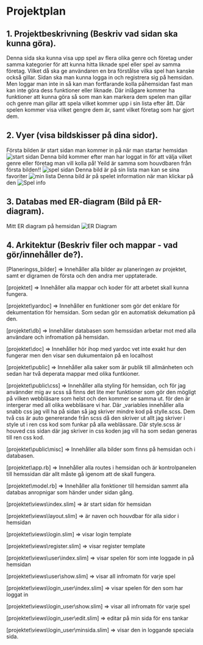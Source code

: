 # Projektplan

## 1. Projektbeskrivning (Beskriv vad sidan ska kunna göra).
Denna sida ska kunna visa upp spel av flera olika genre och företag under samma kategorier för att kunna hitta liknade spel eller spel av samma företag. Vilket då ska ge användaren en bra förstålse vilka spel han kanske också gillar. Sidan ska man kunna logga in och registrera sig på hemsidan. Men loggar man inte in så kan man fortfarande kolla påhemsidan fast man kan inte göra dess funktioner eller liknade. Där inlågare kommer ha funktioner att kunna göra så som man kan markera dem spelen man gillar och genre man gillar att spela vilket kommer upp i sin lista efter ått. Där spelen kommer visa vilket gengre dem är, samt vilket företag som har gjort dem.    
## 2. Vyer (visa bildskisser på dina sidor).
Första bilden är start sidan man kommer in på när man startar hemsidan 
![start sidan](planerings_bilder/BIld1.jpg)
Denna bild kommer efter man har loggat in för att välja vilket genre eller företag man vill kolla på!
Yeild är samma som houvdbaren från första bilden!!
![spel sidan](planerings_bilder/bild2.jpg)
Denna bild är på sin lista man kan se sina favoriter
![min lista](planerings_bilder/bild3.jpg)
Denna bild är på spelet information när man klickar på den 
![Spel info](planerings_bilder/bild4.jpg)

## 3. Databas med ER-diagram (Bild på ER-diagram).
Mitt ER diagram på hemsidan 
![ER Diagram](planerings_bilder/er-diagram2.jpg)
## 4. Arkitektur (Beskriv filer och mappar - vad gör/innehåller de?).

[Planeringss_bilder] => Innehåller alla bilder av planeringen av projektet, samt er digramen de första och den andra mer upptaterade.

[projektet] => Innehåller alla mappar och koder för att arbetet skall kunna fungera.

[projektet\yardoc] => Innehåller en funktioner som gör det enklare för dekumentation för hemsidan. Som sedan gör en automatisk dekumation på den.

[projektet\db] => Innehåller databasen som hemssidan arbetar mot med alla användare och infromation på hemsidan.

[projektet\doc] => Innehåller hör ihop med yardoc vet inte exakt hur den fungerar men den visar sen dukumentaion på en localhost

[projektet\public] => Innehåller alla saker som är publik till allmänheten och sedan har två deperata mappar med olika funtkioner.

[projektet\public\css] => Innehåller alla styling för hemsidan, och för jag använnder mig av scss så finns det lite mer funktioner som gör den mögligt på vilken webbläsare som helst och den kommer se samma ut. för den är intergerar med all olika webbläsare vi har. Där _variables innehåller alla snabb css jag vill ha på sidan så jag skriver mindre kod på stylle.scss. Dem två css är auto genererande från scss då den skriver ut allt jag skriver i style ut i ren css kod som funkar på alla weblässare. Där style.scss är houved css sidan där jag skriver in css koden jag vill ha som sedan generas till ren css kod. 

 [projektet\public\misc] => Innehåller alla bilder som finns på hemsidan och i databasen. 


[projektet\app.rb] => Innehåller alla routes i hemsidan och är kontrolpanelen till hemssidan där allt måste gå igenom att de skall fungera. 


[projektet\model.rb] => Innehåller alla fonktioner till hemsidan sammt alla databas anropnigar som händer under sidan gång. 

[projektet\views\index.slim] => är start sidan för hemsidan

[projektet\views\layout.slim] => är naven och houvdbar för alla sidor i hemsidan 

[projektet\views\login.slim] =>  visar login template 

[projektet\views\register.slim] =>  visar register template 

[projektet\views\user\index.slim] =>  visar spelen för som inte loggade in på hemsidan 

[projektet\views\user\show.slim] =>  visar all infromatn för varje spel 

[projektet\views\login_user\index.slim] =>  visar spelen för den som har loggat in 

[projektet\views\login_user\show.slim] =>  visar all infromatn för varje spel 

[projektet\views\login_user\edit.slim] => editar på min sida för ens tankar 

[projektet\views\login_user\minsida.slim] => visar den in loggande speciala sida. 





